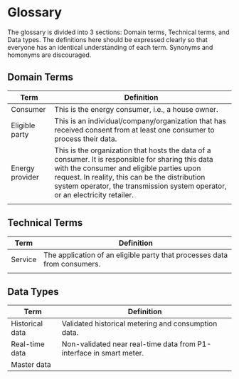 # Glossary

The glossary is divided into 3 sections: Domain terms, Technical terms, and Data types. The definitions here should be expressed clearly so that everyone has an identical understanding of each term. Synonyms and homonyms are discouraged.

## Domain Terms 


| Term | Definition |
|------|------------|
|Consumer|This is the energy consumer, i.e., a house owner.|
|Eligible party|This is an individual/company/organization that has received consent from at least one consumer to process their data.|
|Energy provider| This is the organization that hosts the data of a consumer. It is responsible for sharing this data with the consumer and eligible parties upon request. In reality, this can be the distribution system operator, the transmission system operator, or an electricity retailer.|
| | |

## Technical Terms 


| Term | Definition |
|------|------------|
| Service| The application of an eligible party that processes data from consumers.|
| | |

## Data Types 

| Term | Definition |
|------|------------|
|Historical data| Validated historical metering and consumption data. |
|Real-time data| Non-validated near real-time data from P1-interface in smart meter. |
|Master data| |
